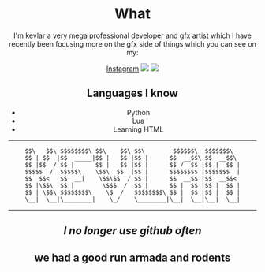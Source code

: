 <div align="center">

# What
I'm kevlar a very mega professional developer and gfx artist which I have recently been focusing more on the gfx side of things which you can see on my:

[Instagram](https://www.instagram.com/kevlargfx/)
<img src="file:///F:/GFX/Personal/GFX%20Logo.png"></img>
<img src="https://discord.c99.nl/widget/theme-4/944169031269744660.png"></img>

## Languages I know
* Python
* Lua
* Learning HTML
---

```
$$\   $$\ $$$$$$$$\ $$\    $$\ $$\        $$$$$$\  $$$$$$$\  
$$ | $$  |$$  _____|$$ |   $$ |$$ |      $$  __$$\ $$  __$$\ 
$$ |$$  / $$ |      $$ |   $$ |$$ |      $$ /  $$ |$$ |  $$ |
$$$$$  /  $$$$$\    \$$\  $$  |$$ |      $$$$$$$$ |$$$$$$$  |
$$  $$<   $$  __|    \$$\$$  / $$ |      $$  __$$ |$$  __$$< 
$$ |\$$\  $$ |        \$$$  /  $$ |      $$ |  $$ |$$ |  $$ |
$$ | \$$\ $$$$$$$$\    \$  /   $$$$$$$$\ $$ |  $$ |$$ |  $$ |
\__|  \__|\________|    \_/    \________|\__|  \__|\__|  \__|
```
---
## *I no longer use github often*
## we had a good run armada and rodents
